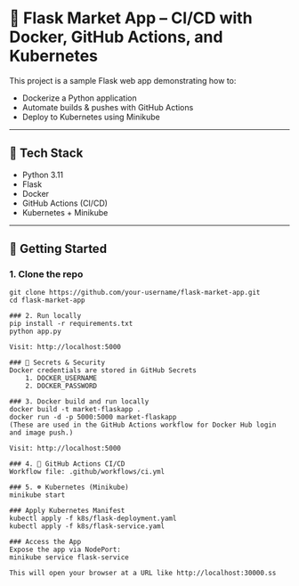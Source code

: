 # 🐍 Flask Market App – CI/CD with Docker, GitHub Actions, and Kubernetes

This project is a sample Flask web app demonstrating how to:
- Dockerize a Python application
- Automate builds & pushes with GitHub Actions
- Deploy to Kubernetes using Minikube

---

## 🔧 Tech Stack

- Python 3.11
- Flask
- Docker
- GitHub Actions (CI/CD)
- Kubernetes + Minikube

---

## 🚀 Getting Started

### 1. Clone the repo

```
git clone https://github.com/your-username/flask-market-app.git
cd flask-market-app

### 2. Run locally
pip install -r requirements.txt
python app.py

Visit: http://localhost:5000

### 🔐 Secrets & Security
Docker credentials are stored in GitHub Secrets
    1. DOCKER_USERNAME
    2. DOCKER_PASSWORD

### 3. Docker build and run locally
docker build -t market-flaskapp .
docker run -d -p 5000:5000 market-flaskapp
(These are used in the GitHub Actions workflow for Docker Hub login and image push.)

Visit: http://localhost:5000

### 4. 🤖 GitHub Actions CI/CD
Workflow file: .github/workflows/ci.yml

### 5. ☸️ Kubernetes (Minikube)
minikube start

### Apply Kubernetes Manifest
kubectl apply -f k8s/flask-deployment.yaml
kubectl apply -f k8s/flask-service.yaml

### Access the App
Expose the app via NodePort:
minikube service flask-service

This will open your browser at a URL like http://localhost:30000.ss